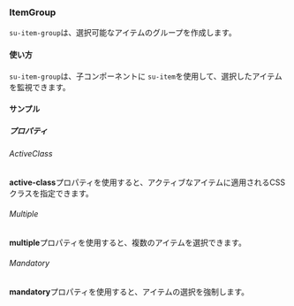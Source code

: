 ### ItemGroup

`su-item-group`は、選択可能なアイテムのグループを作成します。

<su-divider class="mb-8" />

#### 使い方

`su-item-group`は、子コンポーネントに `su-item`を使用して、選択したアイテムを監視できます。

<example file='SuItemGroup/uses' />

#### サンプル

##### プロパティ

###### ActiveClass

**active-class**プロパティを使用すると、アクティブなアイテムに適用されるCSSクラスを指定できます。

<example file='SuItemGroup/props/activeClass' />

###### Multiple

**multiple**プロパティを使用すると、複数のアイテムを選択できます。

<example file='SuItemGroup/props/multiple' />

###### Mandatory

**mandatory**プロパティを使用すると、アイテムの選択を強制します。

<example file='SuItemGroup/props/mandatory' />